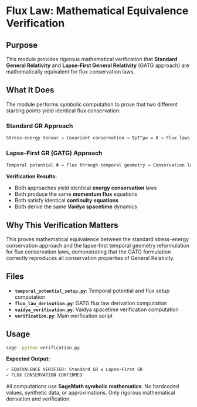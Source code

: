 # Flux Law: Mathematical Equivalence Verification

## Purpose

This module provides rigorous mathematical verification that
**Standard General Relativity** and **Lapse-First General Relativity**
(GATG approach) are mathematically equivalent for flux conservation laws.

## What It Does

The module performs symbolic computation to prove that two different
starting points yield identical flux conservation:

### Standard GR Approach

```markdown
Stress-energy tensor → Covariant conservation → ∇μT^μν = 0 → Flux laws
```

### Lapse-First GR (GATG) Approach

```markdown
Temporal potential Φ → Flux through temporal geometry → Conservation laws
```

**Verification Results:**

- Both approaches yield identical **energy conservation** laws
- Both produce the same **momentum flux** equations
- Both satisfy identical **continuity equations**
- Both derive the same **Vaidya spacetime** dynamics

## Why This Verification Matters

This proves mathematical equivalence between the standard stress-energy
conservation approach and the lapse-first temporal geometry reformulation
for flux conservation laws, demonstrating that the GATG formulation
correctly reproduces all conservation properties of General Relativity.

## Files

- **`temporal_potential_setup.py`**: Temporal potential and flux setup computation
- **`flux_law_derivation.py`**: GATG flux law derivation computation
- **`vaidya_verification.py`**: Vaidya spacetime verification computation
- **`verification.py`**: Main verification script

## Usage

```bash
sage -python verification.py
```

**Expected Output:**

```markdown
✓ EQUIVALENCE VERIFIED: Standard GR ≡ Lapse-First GR
✓ FLUX CONSERVATION CONFIRMED
```

All computations use **SageMath symbolic mathematics**.
No hardcoded values, synthetic data, or approximations.
Only rigorous mathematical derivation and verification.